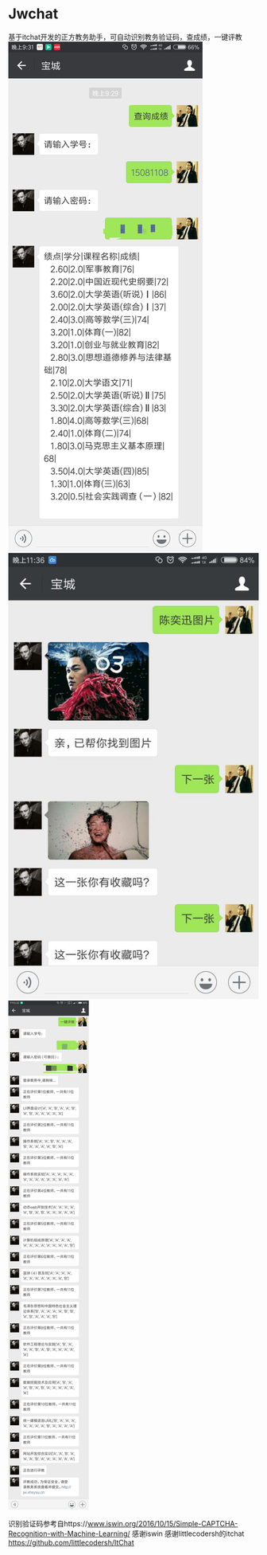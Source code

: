 # Jwchat
基于itchat开发的正方教务助手，可自动识别教务验证码，查成绩，一键评教
![images](https://github.com/Rokuki/Jwchat/blob/master/screenshot/check_score.jpg)
![images](https://github.com/Rokuki/Jwchat/blob/master/screenshot/find_img.jpg)
![images](https://github.com/Rokuki/Jwchat/blob/master/screenshot/do_evaluate.jpg)

识别验证码参考自https://www.iswin.org/2016/10/15/Simple-CAPTCHA-Recognition-with-Machine-Learning/  感谢iswin
感谢littlecodersh的itchat https://github.com/littlecodersh/ItChat
